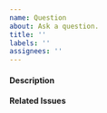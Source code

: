 ```yaml
---
name: Question
about: Ask a question.
title: ''
labels: ''
assignees: ''
---
```


<!-- Please search existing issues to avoid creating duplicates. -->

#### Description

<!-- A description of the the question. -->

#### Related Issues

<!-- Any issues related to your question. -->